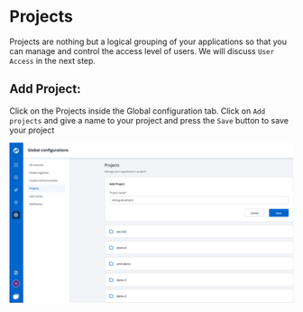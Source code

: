 # Projects

Projects are nothing but a logical grouping of your applications so that you can manage and control the access level of users. We will discuss `User Access` in the next step.

## Add Project:

Click on the Projects inside the Global configuration tab. Click on `Add projects` and give a name to your project and press the `Save` button to save your project

![](../../.gitbook/assets/gc-project%20%281%29.png)


